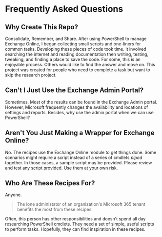 # Frequently Asked Questions

## Why Create This Repo?

Consolidate, Remember, and Share.
After using PowerShell to manage Exchange Online, I began collecting small scripts and one-liners for common tasks.
Developing these pieces of code took time.
It involved searching the internet and reading documentation then writing, testing, tweaking, and finding a place to save the code.
For some, this is an enjoyable process.
Others would like to find the answer and move on.
This project was created for people who need to complete a task but want to skip the research project.

## Can't I Just Use the Exchange Admin Portal?

Sometimes.
Most of the results can be found in the Exchange Admin portal.
However, Microsoft frequently changes the availability and locations of settings and reports.
Besides, why use the admin portal when we can use PowerShell?

## Aren't You Just Making a Wrapper for Exchange Online?

No.
The recipes use the Exchange Online module to get things done.
Some scenarios might require a script instead of a series of cmdlets _piped_ together.
In those cases, a sample script may be provided.
Please review and test any script provided.
Use them at your own risk.

## Who Are These Recipes For?

Anyone.
> The lone administator of an organization's Microsoft 365 tenant benefits the most from these recipes.

Often, this person has other responsibilities and doesn't spend all day researching PowerShell cmdlets.
They need a set of simple, useful scripts to perform tasks.
Hopefully, they can find inspiration in these recipes.
